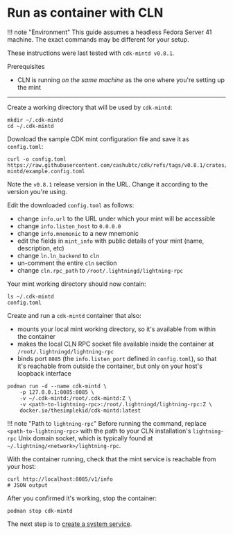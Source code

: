 # Run as container with CLN

!!! note "Environment"
    This guide assumes a headless Fedora Server 41 machine. The exact commands may be different for your setup.

These instructions were last tested with `cdk-mintd v0.8.1`.

Prerequisites

* CLN is running _on the same machine_ as the one where you're setting up the mint

---

Create a working directory that will be used by `cdk-mintd`:

```
mkdir ~/.cdk-mintd
cd ~/.cdk-mintd
```

Download the sample CDK mint configuration file and save it as `config.toml`:

```
curl -o config.toml https://raw.githubusercontent.com/cashubtc/cdk/refs/tags/v0.8.1/crates/cdk-mintd/example.config.toml
```

Note the `v0.8.1` release version in the URL. Change it according to the version you're using.

Edit the downloaded `config.toml` as follows:

* change `info.url` to the URL under which your mint will be accessible
* change `info.listen_host` to `0.0.0.0`
* change `info.mnemonic` to a new mnemonic
* edit the fields in `mint_info` with public details of your mint (name, description, etc)
* change `ln.ln_backend` to `cln`
* un-comment the entire `cln` section
* change `cln.rpc_path` to `/root/.lightningd/lightning-rpc`

Your mint working directory should now contain:

```
ls ~/.cdk-mintd
config.toml
```

Create and run a `cdk-mintd` container that also:

* mounts your local mint working directory, so it's available from within the container
* makes the local CLN RPC socket file available inside the container at `/root/.lightningd/lightning-rpc`
* binds port `8085` (the `info.listen_port` defined in `config.toml`), so that it's reachable from outside the container, but only on your host's loopback interface

```
podman run -d --name cdk-mintd \
    -p 127.0.0.1:8085:8085 \
    -v ~/.cdk-mintd:/root/.cdk-mintd:Z \
    -v <path-to-lightning-rpc>:/root/.lightningd/lightning-rpc:Z \
    docker.io/thesimplekid/cdk-mintd:latest
```

!!! note "Path to `lightning-rpc`"
    Before running the command, replace `<path-to-lightning-rpc>` with the path to your CLN installation's `lightning-rpc` Unix domain socket, which is typically found at `~/.lightning/<network>/lightning-rpc`.

With the container running, check that the mint service is reachable from your host:

```
curl http://localhost:8085/v1/info
# JSON output
```

After you confirmed it's working, stop the container:

```
podman stop cdk-mintd
```

The next step is to [create a system service](03_systemd_service.md).